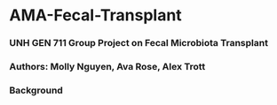 # AMA-Fecal-Transplant

### UNH GEN 711 Group Project on Fecal Microbiota Transplant

### Authors: Molly Nguyen, Ava Rose, Alex Trott

### Background
